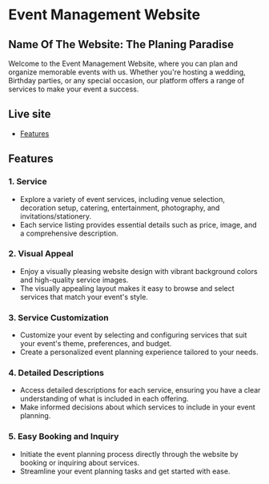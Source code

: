 # Event Management Website
## Name Of The Website: The Planing Paradise

Welcome to the Event Management Website, where you can plan and organize memorable events with us. Whether you're hosting a wedding, Birthday parties, or any special occasion, our platform offers a range of services to make your event a success.

## Live site

- [Features](#featureasds)

## Features

### 1. Service 

- Explore a variety of event services, including venue selection, decoration setup, catering, entertainment, photography, and invitations/stationery.
- Each service listing provides essential details such as price, image, and a comprehensive description.

### 2. Visual Appeal

- Enjoy a visually pleasing website design with vibrant background colors and high-quality service images.
- The visually appealing layout makes it easy to browse and select services that match your event's style.

### 3. Service Customization

- Customize your event by selecting and configuring services that suit your event's theme, preferences, and budget.
- Create a personalized event planning experience tailored to your needs.

### 4. Detailed Descriptions

- Access detailed descriptions for each service, ensuring you have a clear understanding of what is included in each offering.
- Make informed decisions about which services to include in your event planning.

### 5. Easy Booking and Inquiry

- Initiate the event planning process directly through the website by booking or inquiring about services.
- Streamline your event planning tasks and get started with ease.

